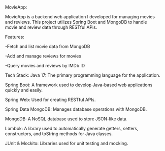 MovieApp:

MovieApp is a backend web application I developed for managing movies and reviews. This project utilizes Spring Boot and MongoDB to handle movie and review data through RESTful APIs.

Features:

-Fetch and list movie data from MongoDB

-Add and manage reviews for movies

-Query movies and reviews by IMDb ID

Tech Stack:
Java 17: The primary programming language for the application.

Spring Boot: A framework used to develop Java-based web applications quickly and easily.

Spring Web: Used for creating RESTful APIs.

Spring Data MongoDB: Manages database operations with MongoDB.

MongoDB: A NoSQL database used to store JSON-like data.

Lombok: A library used to automatically generate getters, setters, constructors, and toString methods for Java classes.

JUnit & Mockito: Libraries used for unit testing and mocking.
